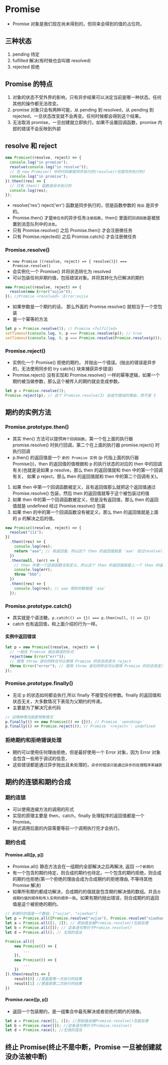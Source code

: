 # Promise

- Promise 对象是我们现在尚未得到的，但将来会得到的值的占位符。

## 三种状态

1. pending 待定
2. fulfilled 解决(有时候也会叫做 resolved)
3. rejected 拒绝

## Promise 的特点

1. 对象的状态不受外界的影响，只有异步结果可以决定当前是哪一种状态。任何其他的操作都无法改变。
2. promise 对象只会有两种可能，从 pending 到 resolved，从 pending 到 rejected，一旦状态改变就不会再变。任何时候都会得到这个结果。
3. 无法取消 promise，一旦创建就立即执行。如果不设置回调函数，promise 内部的错误不会反映到外部

## resolve 和 reject

```js
new Promise((resolve, reject) => {
  console.log("in promise");
  resolve(console.log("in resolve"));
  // 在 new Promise() 中的代码都是同步执行的(resolve()也是同步执行的)
  console.log("in promise");
}).then((res) => {
  // 只有 then() 函数是异步执行的
  console.log(res);
});
```

- resolve('res') reject('err') 函数是同步执行的，但是函数参数的 `抛出` 是异步的。
- Promise.then() 才是`微任务`的异步任务`注册函数`，then() 里面的`回调函数`是被放置到消息队列中的`消息`。
- 只有 Promise.resolve() 之后 Promise.then() 才会注册微任务
- 只有 Promise.rejected() 之后 Promise.catch() 才会注册微任务

### Promise.resolve()

- `new Promise ((resolve, reject) => { resolve()}) === Promise.resolve()`
- 会实例化一个 Promise() 并将状态转化为 resolved
- 可以包装任何非期约值，包括错误对象。并将其转化为已解决的期约

```js
new Promise((resolve, reject) => {
  resolve(new Error("xujie"));
}); //Promise <resolved> :Error:xujie
```

- 如果参数是一个期约的话， 那么外面的 Promise.resolve() 就相当于一个空包装
- 是一个幂等的方法

```js
let p = Promise.resolve(3); // Promise <fulfilled>
setTimeout(console.log, 0, p === Promise.resolve(p)); // true
setTimeout(console.log, 0, p === Promise.resolve(Promise.resolve(p))); // true
```

### Promise.reject()

- 实例化一个 Promise() 拒绝的期约， 并抛出一个错误。(抛出的错误是异步的，无法使用同步的 try catch{} 块来捕获异步错误)
- Promise.reject() 没有实现和 Promise.resolve() 一样的幂等逻辑，如果一个期约被当做参数，那么这个被传入的期约就会变成参数。

```js
let p = Promise.resolve(3);
Promise.reject(p); // 这个 Promise.resolve(3) 会成为错误的理由，而不是 3
```

## 期约的实例方法

### Promise.prototype.then()

- 其实 then() 方法可以提供`两个回调函数`，第一个在上面的执行器 promise.resolve() 时执行回调，第二个在上面的执行器 promise.reject() 时执行回调
- p.then() 的返回值是一个 `新的 Promise 实例` (p 代指上面的执行器 Promise())，then 的返回值的值根据和 p 的执行状态的对应的 then 中的回调有关(也就是说如果 p resolve，那么 then 的返回值就和 then 中的第一个回调有关， 如果 p reject，那么 then 的返回值就和 then 中的第二个回调有关)。

1. 如果 then 中第一个回调函数被定义，且有返回值那么就把这个返回值通过 Promise.resolve() 包装，然后 then 的返回值就等于这个被包装过的值
2. 如果 then 中的第一个回调函数被定义，但是没有返回值，那么 then 的返回值就是 undefined 经过 Promise.resolve() 包装
3. 如果 then 的中的第一个回调函数没有被定义，那么 then 的返回值就是上面的 p 的解决之后的值。

```js
new Promise((resolve, reject) => {
  resolve("111");
})
  .then((res) => {
    console.log(res);
    return "aaa"; // 有返回值，所以这个 then 的返回值就是 'aaa' 经过resolve()函数包装
  })
  .then(null, (err) => {
    // then 中第一个回调函数没有定义。所以这个 then 的返回值就是上一个 then 的返回值
    console.log(err);
    throw "bbb";
  })
  .then((res) => {
    console.log(res); // aaa 得到的数据是 'aaa'
  });
```

### Promise.prototype.catch()

- 其实就是个语法糖，`p.catch(() => {}) === p.then(null, () => {})`
- catch 也有返回值，和上面介绍的行为一样。

#### 实例中返回错误

```js
let p = new Promise((resolve, reject) => {
  // 一般在 Promise 抛出错误的形式
  reject(new Error("err"));
  // 使用 throw 语句同样也可以使得 Promise 的状态改变为 reject
  throw Error("error"); // 使用 throw 语句同样也可以使得 Promise 的状态改变为 reject
});
```

### Promise.prototype.finally()

- 无论 p 的状态如何都会执行,所以 finally 不接受任何参数。finally 的返回值和状态无关，大多数情况下表现为父期约的传递。
- 主要是为了解决冗余代码

```js
// 这两种情况就是特殊情况
p.finally(() => new Promise(() => {})); // Promise `<pending>`
p.finally(() => Promise.reject()); // Promise `<reject>`: undefined
```

### 拒绝期约和拒绝错误处理

- 期约可以使用任何理由拒绝，但是最好使用一个 Error 对象，因为 Error 对象会包含一些用于调试的信息，
- 这些错误都是通过异步抛出且未处理的，`异步的错误只能通过异步的处理程序来捕获`

## 期约的连锁和期约合成

### 期约连锁

- 可以使用连缀方法的调用的形式
- 实现的原理主要是 then，catch，finally 处理程序的返回值都是一个 Promise。
- 链式调用后面的内容需要等前一个调用执行完才会执行。

### 期约合成

#### Promise.all([p, p])

- Promise.all() 静态方法会在一组期约全部解决之后再解决, 返回 `一个新期约`
- 有一个包含的期约待定，则合成的期约也待定。一个包含的期约拒绝，则合成的期约也拒绝(第一个拒绝的理由会成为合成期约的拒绝理由, 不等待其他 Promise 解决)
- 如果所有期约都成功解决，合成期约的值就是包含期约解决值的数组。并且`合成期约值的顺序和传入实例的顺序一致`。如果有期约抛出错误，则合成期约的返回值是这个被拒绝的期约。

```js
// 新期约的值是一个数组，["xujie", "xiaohan"]
let p = Promise.all([Promise.resolve("xujie"), Promise.resolve("xiaohan")]);
let a = Promise.all([1, 2]); // 原始值会被Promise.resolve()包装处理
let b = Promise.all([]); // 这条语句等价于Promise.resolve()
let d = Promise.all(); // 无效的语法
```

```js
Promise.all([
    new Promise(() => {
        ...
    }),
    new Promise(() => {
        ...
    })
]).then(results => {
    result[0] //里面是第一次执行的结果
    result[1] //里面是第二次执行的结果
})
```

#### Promise.race([p, p])

- 返回一个包装期约，是一组集合中最先解决或者拒绝的期约的镜像。

```js
let a = Promise.race([1, 2]); //原始值会被Promise.resolve()包装处理
let b = Promise.race([]); //这条语句等价于Promise.resolve()
let d = Promise.race(); //无效的语法
```

## 终止 Promise(终止不是中断，Promise 一旦被创建就没办法被中断)
